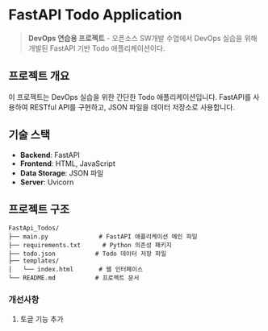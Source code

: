 # FastAPI Todo Application

> **DevOps 연습용 프로젝트** - 오픈소스 SW개발 수업에서 DevOps 실습을 위해 개발된 FastAPI 기반 Todo 애플리케이션이다.

##  프로젝트 개요

이 프로젝트는 DevOps 실습을 위한 간단한 Todo 애플리케이션입니다. FastAPI를 사용하여 RESTful API를 구현하고, JSON 파일을 데이터 저장소로 사용합니다.


##  기술 스택

- **Backend**: FastAPI
- **Frontend**: HTML, JavaScript
- **Data Storage**: JSON 파일
- **Server**: Uvicorn

##  프로젝트 구조

```
FastApi_Todos/
├── main.py              # FastAPI 애플리케이션 메인 파일
├── requirements.txt      # Python 의존성 패키지
├── todo.json           # Todo 데이터 저장 파일
├── templates/
│   └── index.html       # 웹 인터페이스
└── README.md           # 프로젝트 문서
```

### 개선사항
1. 토글 기능 추가